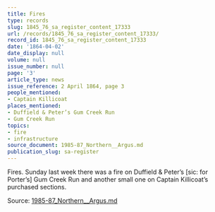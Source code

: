 ```yaml
---
title: Fires
type: records
slug: 1845_76_sa_register_content_17333
url: /records/1845_76_sa_register_content_17333/
record_id: 1845_76_sa_register_content_17333
date: '1864-04-02'
date_display: null
volume: null
issue_number: null
page: '3'
article_type: news
issue_reference: 2 April 1864, page 3
people_mentioned:
- Captain Killicoat
places_mentioned:
- Duffield & Peter’s Gum Creek Run
- Gum Creek Run
topics:
- fire
- infrastructure
source_document: 1985-87_Northern__Argus.md
publication_slug: sa-register
---
```


Fires.  Sunday last week there was a fire on Duffield & Peter’s [sic: for Porter’s] Gum Creek Run and another small one on Captain Killicoat’s purchased sections.

Source: [1985-87_Northern__Argus.md](/downloads/markdown/1985-87_Northern__Argus.md)

